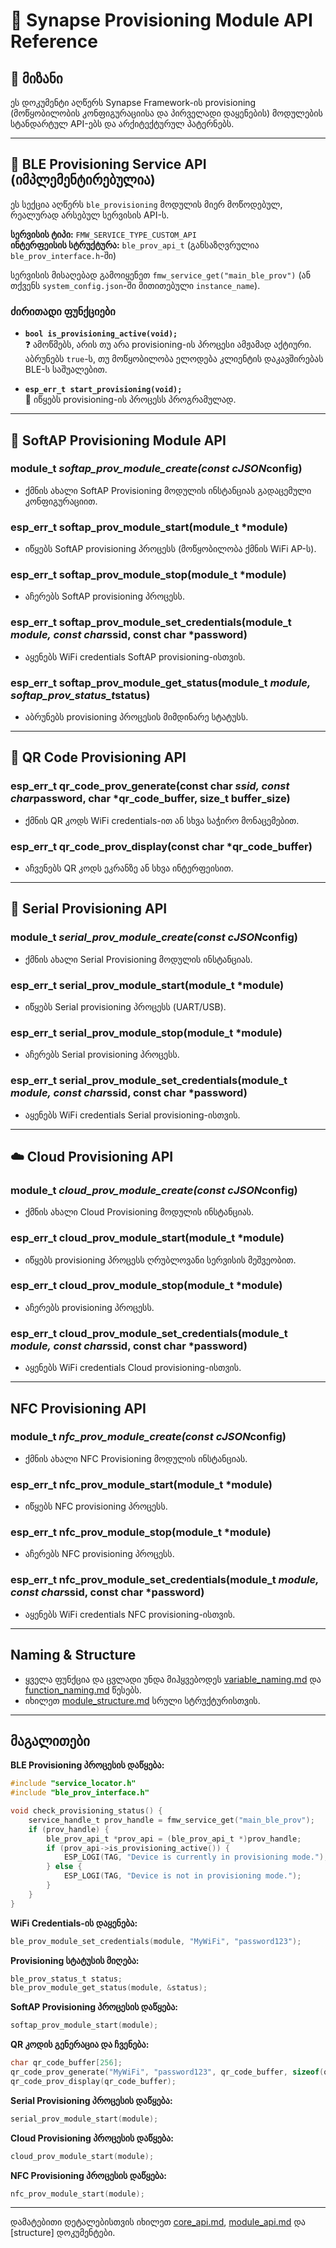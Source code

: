 # 📲 Synapse Provisioning Module API Reference

## 🎯 მიზანი

ეს დოკუმენტი აღწერს Synapse Framework-ის provisioning (მოწყობილობის კონფიგურაციისა და პირველადი დაყენების) მოდულების სტანდარტულ API-ებს და არქიტექტურულ პატერნებს.

---

## 🔵 BLE Provisioning Service API (იმპლემენტირებულია)

ეს სექცია აღწერს `ble_provisioning` მოდულის მიერ მოწოდებულ, რეალურად არსებულ სერვისის API-ს.

**სერვისის ტიპი:** `FMW_SERVICE_TYPE_CUSTOM_API`  
**ინტერფეისის სტრუქტურა:** `ble_prov_api_t` (განსაზღვრულია `ble_prov_interface.h`-ში)

სერვისის მისაღებად გამოიყენეთ `fmw_service_get("main_ble_prov")` (ან თქვენს `system_config.json`-ში მითითებული `instance_name`).

### ძირითადი ფუნქციები

- **`bool is_provisioning_active(void);`**  
    ❓ ამოწმებს, არის თუ არა provisioning-ის პროცესი ამჟამად აქტიური. აბრუნებს `true`-ს, თუ მოწყობილობა ელოდება კლიენტის დაკავშირებას BLE-ს საშუალებით.

- **`esp_err_t start_provisioning(void);`**  
    🚀 იწყებს provisioning-ის პროცესს პროგრამულად.

---

## 📡 SoftAP Provisioning Module API

### module_t *softap_prov_module_create(const cJSON*config)

- ქმნის ახალი SoftAP Provisioning მოდულის ინსტანციას გადაცემული კონფიგურაციით.

### esp_err_t softap_prov_module_start(module_t *module)

- იწყებს SoftAP provisioning პროცესს (მოწყობილობა ქმნის WiFi AP-ს).

### esp_err_t softap_prov_module_stop(module_t *module)

- აჩერებს SoftAP provisioning პროცესს.

### esp_err_t softap_prov_module_set_credentials(module_t *module, const char*ssid, const char *password)

- აყენებს WiFi credentials SoftAP provisioning-ისთვის.

### esp_err_t softap_prov_module_get_status(module_t *module, softap_prov_status_t*status)

- აბრუნებს provisioning პროცესის მიმდინარე სტატუსს.

---

## 🔳 QR Code Provisioning API

### esp_err_t qr_code_prov_generate(const char *ssid, const char*password, char *qr_code_buffer, size_t buffer_size)

- ქმნის QR კოდს WiFi credentials-ით ან სხვა საჭირო მონაცემებით.

### esp_err_t qr_code_prov_display(const char *qr_code_buffer)

- აჩვენებს QR კოდს ეკრანზე ან სხვა ინტერფეისით.

---

## 🔌 Serial Provisioning API

### module_t *serial_prov_module_create(const cJSON*config)

- ქმნის ახალი Serial Provisioning მოდულის ინსტანციას.

### esp_err_t serial_prov_module_start(module_t *module)

- იწყებს Serial provisioning პროცესს (UART/USB).

### esp_err_t serial_prov_module_stop(module_t *module)

- აჩერებს Serial provisioning პროცესს.

### esp_err_t serial_prov_module_set_credentials(module_t *module, const char*ssid, const char *password)

- აყენებს WiFi credentials Serial provisioning-ისთვის.

---

## ☁️ Cloud Provisioning API

### module_t *cloud_prov_module_create(const cJSON*config)

- ქმნის ახალი Cloud Provisioning მოდულის ინსტანციას.

### esp_err_t cloud_prov_module_start(module_t *module)

- იწყებს provisioning პროცესს ღრუბლოვანი სერვისის მეშვეობით.

### esp_err_t cloud_prov_module_stop(module_t *module)

- აჩერებს provisioning პროცესს.

### esp_err_t cloud_prov_module_set_credentials(module_t *module, const char*ssid, const char *password)

- აყენებს WiFi credentials Cloud provisioning-ისთვის.

---

## NFC Provisioning API

### module_t *nfc_prov_module_create(const cJSON*config)

- ქმნის ახალი NFC Provisioning მოდულის ინსტანციას.

### esp_err_t nfc_prov_module_start(module_t *module)

- იწყებს NFC provisioning პროცესს.

### esp_err_t nfc_prov_module_stop(module_t *module)

- აჩერებს NFC provisioning პროცესს.

### esp_err_t nfc_prov_module_set_credentials(module_t *module, const char*ssid, const char *password)

- აყენებს WiFi credentials NFC provisioning-ისთვის.

---

## Naming & Structure

- ყველა ფუნქცია და ცვლადი უნდა მიჰყვებოდეს [variable_naming.md](../convention/variable_naming.md) და [function_naming.md](../convention/function_naming.md) წესებს.
- იხილეთ [module_structure.md](../convention/module_structure.md) სრული სტრუქტურისთვის.

---

## მაგალითები

**BLE Provisioning პროცესის დაწყება:**

```c
#include "service_locator.h"
#include "ble_prov_interface.h"

void check_provisioning_status() {
    service_handle_t prov_handle = fmw_service_get("main_ble_prov");
    if (prov_handle) {
        ble_prov_api_t *prov_api = (ble_prov_api_t *)prov_handle;
        if (prov_api->is_provisioning_active()) {
            ESP_LOGI(TAG, "Device is currently in provisioning mode.");
        } else {
            ESP_LOGI(TAG, "Device is not in provisioning mode.");
        }
    }
}
```

**WiFi Credentials-ის დაყენება:**

```c
ble_prov_module_set_credentials(module, "MyWiFi", "password123");
```

**Provisioning სტატუსის მიღება:**

```c
ble_prov_status_t status;
ble_prov_module_get_status(module, &status);
```

**SoftAP Provisioning პროცესის დაწყება:**

```c
softap_prov_module_start(module);
```

**QR კოდის გენერაცია და ჩვენება:**

```c
char qr_code_buffer[256];
qr_code_prov_generate("MyWiFi", "password123", qr_code_buffer, sizeof(qr_code_buffer));
qr_code_prov_display(qr_code_buffer);
```

**Serial Provisioning პროცესის დაწყება:**

```c
serial_prov_module_start(module);
```

**Cloud Provisioning პროცესის დაწყება:**

```c
cloud_prov_module_start(module);
```

**NFC Provisioning პროცესის დაწყება:**

```c
nfc_prov_module_start(module);
```

---

დამატებითი დეტალებისთვის იხილეთ [core_api.md](core_api.md), [module_api.md](module_api.md) და [structure] დოკუმენტები.
